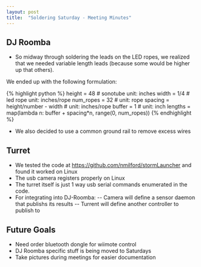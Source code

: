 ```yaml
---
layout: post
title:  "Soldering Saturday - Meeting Minutes"
---
```


## DJ Roomba ##
- So midway through soldering the leads on the LED ropes, we realized that we needed variable length leads (because some would be higher up that others).

We ended up with the following formulation:

{% highlight python %}
height = 48 # sonotube unit: inches
width = 1/4 # led rope unit: inches/rope
num_ropes = 32 # unit: rope
spacing = height/number - width # unit: inches/rope
buffer = 1 # unit: inch
lengths = map(lambda n: buffer + spacing*n, range(0, num_ropes))
{% endhighlight %}

- We also decided to use a common ground rail to remove excess wires

## Turret ##
- We tested the code at https://github.com/nmilford/stormLauncher and found it worked on Linux
- The usb camera registers properly on Linux
- The turret itself is just 1 way usb serial commands enumerated in the code.
- For integrating into DJ-Roomba:
-- Camera will define a sensor daemon that publishs its results
-- Turrent will define another controller to publish to

## Future Goals ##
- Need order bluetooth dongle for wiimote control
- DJ Roomba specific stuff is being moved to Saturdays
- Take pictures during meetings for easier documentation
